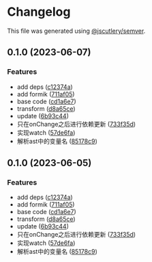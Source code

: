 # Changelog

This file was generated using [@jscutlery/semver](https://github.com/jscutlery/semver).

## 0.1.0 (2023-06-07)


### Features

* add deps ([c12374a](https://github.com/worldprinter/formeasy/commit/c12374a5dddcbbaef68ddf9997cf9d144ae80f21))
* add formik ([711af05](https://github.com/worldprinter/formeasy/commit/711af0590608e5286a3418df417ecb871df2c652))
* base code ([cd1a6e7](https://github.com/worldprinter/formeasy/commit/cd1a6e72aa7fa21d0e3893fcd3efbaa726ead8ae))
* transform ([d8a65ce](https://github.com/worldprinter/formeasy/commit/d8a65ce9e79e7f5433df15a6a1d3c417089b9297))
* update ([6b93c44](https://github.com/worldprinter/formeasy/commit/6b93c443a28dc8871f590e87160b163218955e45))
* 只在onChange之后进行依赖更新 ([733f35d](https://github.com/worldprinter/formeasy/commit/733f35d0c90c918dd17644f2c9a53c3c332f5c04))
* 实现watch ([57de6fa](https://github.com/worldprinter/formeasy/commit/57de6fa9b2e6a9de8535ad996b4b4801b021b46c))
* 解析ast中的变量名 ([85178c9](https://github.com/worldprinter/formeasy/commit/85178c95889134f987fddad6567201354db4a37e))

## 0.1.0 (2023-06-05)


### Features

* add deps ([c12374a](https://github.com/worldprinter/formeasy/commit/c12374a5dddcbbaef68ddf9997cf9d144ae80f21))
* add formik ([711af05](https://github.com/worldprinter/formeasy/commit/711af0590608e5286a3418df417ecb871df2c652))
* base code ([cd1a6e7](https://github.com/worldprinter/formeasy/commit/cd1a6e72aa7fa21d0e3893fcd3efbaa726ead8ae))
* transform ([d8a65ce](https://github.com/worldprinter/formeasy/commit/d8a65ce9e79e7f5433df15a6a1d3c417089b9297))
* update ([6b93c44](https://github.com/worldprinter/formeasy/commit/6b93c443a28dc8871f590e87160b163218955e45))
* 只在onChange之后进行依赖更新 ([733f35d](https://github.com/worldprinter/formeasy/commit/733f35d0c90c918dd17644f2c9a53c3c332f5c04))
* 实现watch ([57de6fa](https://github.com/worldprinter/formeasy/commit/57de6fa9b2e6a9de8535ad996b4b4801b021b46c))
* 解析ast中的变量名 ([85178c9](https://github.com/worldprinter/formeasy/commit/85178c95889134f987fddad6567201354db4a37e))
